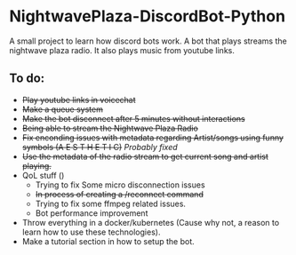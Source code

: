 # NightwavePlaza-DiscordBot-Python
A small project to learn how discord bots work. A bot that plays streams the nightwave plaza radio. It also plays music from youtube links.

## To do:
* ~~Play youtube links in voicechat~~
* ~~Make a queue system~~
* ~~Make the bot disconnect after 5 minutes without interactions~~
* ~~Being able to stream the Nightwave Plaza Radio~~
* ~~Fix enconding issues with metadata regarding Artist/songs using funny symbols (A E S T H E T I C)~~ *Probably fixed*
* ~~Use the metadata of the radio stream to get current song and artist playing.~~
* QoL stuff ()
  * Trying to fix Some micro disconnection issues
  * ~~In process of creating a /reconnect command~~
  * Trying to fix some ffmpeg related issues.
  * Bot performance improvement
* Throw everything in a docker/kubernetes (Cause why not, a reason to learn how to use these technologies).
* Make a tutorial section in how to setup the bot.
